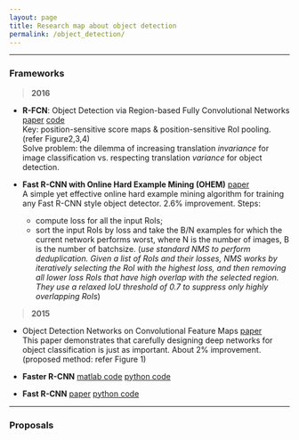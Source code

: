```yaml
---
layout: page
title: Research map about object detection
permalink: /object_detection/
---
```


------

### Frameworks

> **2016**

* **R-FCN**: Object Detection via Region-based Fully Convolutional Networks
[paper](http://arxiv.org/abs/1605.06409) 
[code](https://github.com/daijifeng001/r-fcn)  
Key: position-sensitive score maps & position-sensitive RoI pooling. (refer Figure2,3,4)  
Solve problem: the dilemma of increasing translation *invariance* for image classification vs. respecting translation *variance* for object detection.

* **Fast R-CNN with Online Hard Example Mining (OHEM)** 
[paper](http://arxiv.org/abs/1604.03540)  
A simple yet effective online hard example mining algorithm for training any Fast R-CNN style object detector. 2.6% improvement. Steps:  
	+ compute loss for all the input RoIs;  
	+ sort the input RoIs by loss and take the B/N examples for which the current network performs worst, where N is the number of images, B is the number of batchsize. (*use standard NMS to perform deduplication. Given a list of RoIs and their losses, NMS works by iteratively selecting the RoI with the highest loss, and then removing all lower loss RoIs that have high overlap with the selected region. They use a relaxed IoU threshold of 0.7 to suppress only highly overlapping RoIs*)

> **2015**

* Object Detection Networks on Convolutional Feature Maps
[paper](http://arxiv.org/abs/1504.06066)  
This paper demonstrates that carefully designing deep networks for object classification is just as important. About 2% improvement. (proposed method: refer Figure 1)

* **Faster R-CNN**
[matlab code](https://github.com/ShaoqingRen/faster_rcnn)
[python code](https://github.com/rbgirshick/py-faster-rcnn)


* **Fast R-CNN**
[paper]()
[python code](https://github.com/rbgirshick/fast-rcnn)


------

### Proposals

